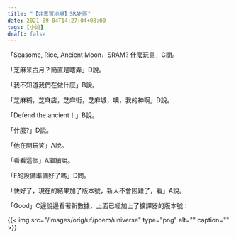 ```yaml
---
title: "【非真實地場】SRAM區"
date: 2021-09-04T14:27:04+08:00
tags: [小說]
draft: false
---
```


「Seasome, Rice, Ancient Moon，SRAM? 什麼玩意」C問。

「芝麻米古月？簡直是瞎弄」D說。

「我不知道我們在做什麼」B說。

「芝麻糊，芝麻店，芝麻街，芝麻城，噢，我的神啊」D說。

「Defend the ancient！」B說。

「什麼?」D說。

「他在開玩笑」A說。

「看看這個」A繼續說。

「F的設備準備好了嗎」D問。

「快好了，現在的結果加了版本號，新人不會困難了，看」A說。

「Good」C邊說邊看著新數據，上面已經加上了擴譯器的版本號：

{{< img src="/images/orig/uf/poem/universe" type="png" alt="" caption="" >}}
